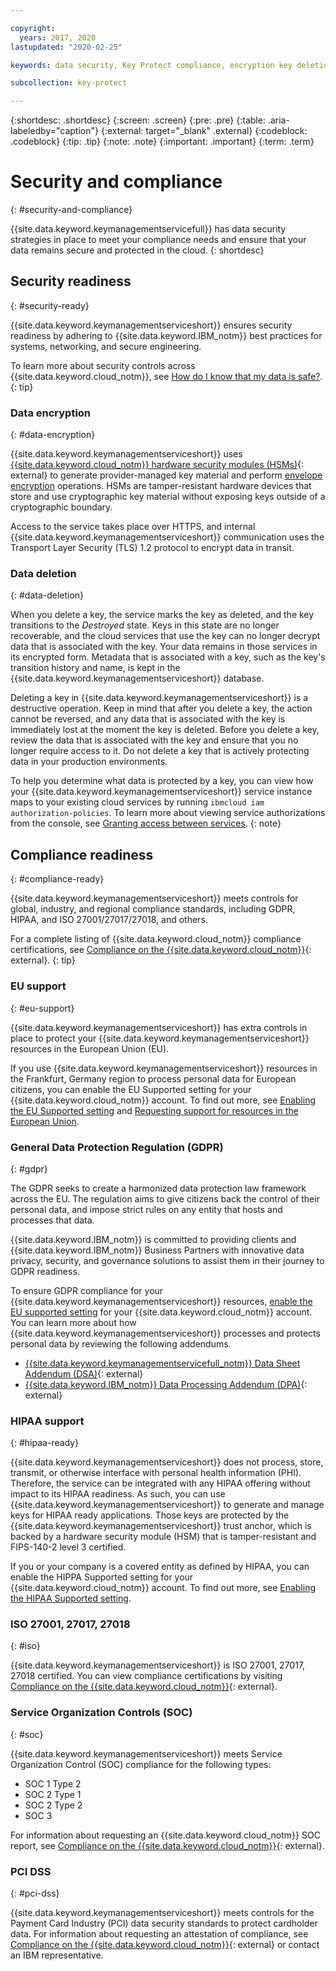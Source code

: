 ```yaml
---

copyright:
  years: 2017, 2020
lastupdated: "2020-02-25"

keywords: data security, Key Protect compliance, encryption key deletion

subcollection: key-protect

---
```


{:shortdesc: .shortdesc}
{:screen: .screen}
{:pre: .pre}
{:table: .aria-labeledby="caption"}
{:external: target="_blank" .external}
{:codeblock: .codeblock}
{:tip: .tip}
{:note: .note}
{:important: .important}
{:term: .term}

# Security and compliance
{: #security-and-compliance}

{{site.data.keyword.keymanagementservicefull}} has data security strategies in place to meet your compliance needs and ensure that your data remains secure and protected in the cloud.
{: shortdesc}

## Security readiness
{: #security-ready}

{{site.data.keyword.keymanagementserviceshort}} ensures security readiness by adhering to {{site.data.keyword.IBM_notm}} best practices for systems, networking, and secure engineering. 

To learn more about security controls across {{site.data.keyword.cloud_notm}}, see [How do I know that my data is safe?](/docs/overview?topic=overview-security#security).
{: tip}

### Data encryption
{: #data-encryption}

{{site.data.keyword.keymanagementserviceshort}} uses [{{site.data.keyword.cloud_notm}} hardware security modules (HSMs)](https://www.ibm.com/cloud/hardware-security-module){: external} to generate provider-managed key material and perform [envelope encryption](/docs/key-protect?topic=key-protect-envelope-encryption) operations. HSMs are tamper-resistant hardware devices that store and use cryptographic key material without exposing keys outside of a cryptographic boundary.

Access to the service takes place over HTTPS, and internal {{site.data.keyword.keymanagementserviceshort}} communication uses the Transport Layer Security (TLS) 1.2 protocol to encrypt data in transit.

### Data deletion
{: #data-deletion}

When you delete a key, the service marks the key as deleted, and the key transitions to the _Destroyed_ state. Keys in this state are no longer recoverable, and the cloud services that use the key can no longer decrypt data that is associated with the key. Your data remains in those services in its encrypted form. Metadata that is associated with a key, such as the key's transition history and name, is kept in the {{site.data.keyword.keymanagementserviceshort}} database. 

Deleting a key in {{site.data.keyword.keymanagementserviceshort}} is a destructive operation. Keep in mind that after you delete a key, the action cannot be reversed, and any data that is associated with the key is immediately lost at the moment the key is deleted. Before you delete a key, review the data that is associated with the key and ensure that you no longer require access to it. Do not delete a key that is actively protecting data in your production environments. 

To help you determine what data is protected by a key, you can view how your {{site.data.keyword.keymanagementserviceshort}} service instance maps to your existing cloud services by running `ibmcloud iam authorization-policies`. To learn more about viewing service authorizations from the console, see [Granting access between services](/docs/iam?topic=iam-serviceauth).
{: note}

## Compliance readiness
{: #compliance-ready}

{{site.data.keyword.keymanagementserviceshort}} meets controls for global, industry, and regional compliance standards, including GDPR, HIPAA, and ISO 27001/27017/27018, and others. 

For a complete listing of {{site.data.keyword.cloud_notm}} compliance certifications, see [Compliance on the {{site.data.keyword.cloud_notm}}](https://www.ibm.com/cloud/compliance){: external}.
{: tip}

### EU support
{: #eu-support}

{{site.data.keyword.keymanagementserviceshort}} has extra controls in place to protect your {{site.data.keyword.keymanagementserviceshort}} resources in the European Union (EU). 

If you use {{site.data.keyword.keymanagementserviceshort}} resources in the Frankfurt, Germany region to process personal data for European citizens, you can enable the EU Supported setting for your {{site.data.keyword.cloud_notm}} account. To find out more, see [Enabling the EU Supported setting](/docs/account?topic=account-eu-hipaa-supported#bill_eusupported) and [Requesting support for resources in the European Union](/docs/get-support?topic=get-support-getting-customer-support#eusupported).

### General Data Protection Regulation (GDPR)
{: #gdpr}

The GDPR seeks to create a harmonized data protection law framework across the EU. The regulation aims to give citizens back the control of their personal data, and impose strict rules on any entity that hosts and processes that data.

{{site.data.keyword.IBM_notm}} is committed to providing clients and {{site.data.keyword.IBM_notm}} Business Partners with innovative data privacy, security, and governance solutions to assist them in their journey to GDPR readiness.

To ensure GDPR compliance for your {{site.data.keyword.keymanagementserviceshort}} resources, [enable the EU supported setting](/docs/account?topic=account-eu-hipaa-supported#bill_eusupported) for your {{site.data.keyword.cloud_notm}} account. You can learn more about how {{site.data.keyword.keymanagementserviceshort}} processes and protects personal data by reviewing the following addendums.

- [{{site.data.keyword.keymanagementservicefull_notm}} Data Sheet Addendum (DSA)](https://www.ibm.com/software/reports/compatibility/clarity-reports/report/html/softwareReqsForProduct?deliverableId=180A0EC0658B11E5A8DABB56563AC132){: external}
- [{{site.data.keyword.IBM_notm}} Data Processing Addendum (DPA)](https://www.ibm.com/support/customer/csol/terms/?cat=dpa){: external}

### HIPAA support
{: #hipaa-ready}

{{site.data.keyword.keymanagementserviceshort}} does not process, store, transmit, or otherwise interface with personal health information (PHI). Therefore, the service can be integrated with any HIPAA offering without impact to its HIPAA readiness. As such, you can use {{site.data.keyword.keymanagementserviceshort}} to generate and manage keys for HIPAA ready applications. Those keys are protected by the {{site.data.keyword.keymanagementserviceshort}} trust anchor, which is backed by a hardware security module (HSM) that is tamper-resistant and FIPS-140-2 level 3 certified.

If you or your company is a covered entity as defined by HIPAA, you can enable the HIPPA Supported setting for your {{site.data.keyword.cloud_notm}} account. To find out more, see [Enabling the HIPAA Supported setting](/docs/account?topic=account-eu-hipaa-supported#enabling-hipaa).

### ISO 27001, 27017, 27018
{: #iso}

{{site.data.keyword.keymanagementserviceshort}} is ISO 27001, 27017, 27018 certified. You can view compliance certifications by visiting [Compliance on the {{site.data.keyword.cloud_notm}}](https://www.ibm.com/cloud/compliance){: external}. 

### Service Organization Controls (SOC)
{: #soc}

{{site.data.keyword.keymanagementserviceshort}} meets Service Organization Control (SOC) compliance for the following types:

- SOC 1 Type 2
- SOC 2 Type 1
- SOC 2 Type 2
- SOC 3

For information about requesting an {{site.data.keyword.cloud_notm}} SOC report, see [Compliance on the {{site.data.keyword.cloud_notm}}](https://www.ibm.com/cloud/compliance){: external}.

### PCI DSS
{: #pci-dss} 

{{site.data.keyword.keymanagementserviceshort}} meets controls for the Payment Card Industry (PCI) data security standards to protect cardholder data. For information about requesting an attestation of compliance, see [Compliance on the {{site.data.keyword.cloud_notm}}](https://www.ibm.com/cloud/compliance){: external} or contact an IBM representative.